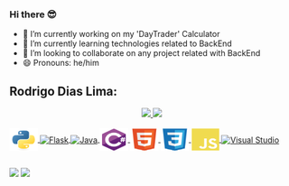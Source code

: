 ### Hi there 😎

- 🔭 I’m currently working on my 'DayTrader' Calculator
- 🌱 I’m currently learning technologies related to BackEnd
- 👯 I’m looking to collaborate on any project related with BackEnd
- 😄 Pronouns: he/him

## Rodrigo Dias Lima: 
<div align="center">
  <a href="https://github.com/rodrigodiaslima1">
  <img height="150em" src="https://github-readme-stats.vercel.app/api?username=rodrigodiaslima1&show_icons=true&theme=algolia&include_all_commits=true&count_private=true"/>
  <img height="150em" src="https://github-readme-stats.vercel.app/api/top-langs/?username=rodrigodiaslima1&layout=compact&langs_count=7&theme=algolia"/>
</div>
  
<div style="display: inline_block"><br>
  <img align="center" alt="Python" height="40" width="50" src="https://raw.githubusercontent.com/devicons/devicon/master/icons/python/python-original.svg">
  <img align="center" alt="Flask" height="40" width="50" src="https://cdn.jsdelivr.net/gh/devicons/devicon/icons/flask/flask-original-wordmark.svg" />
  <img align="center" alt="Java" height="40" width="50" src="https://cdn.jsdelivr.net/gh/devicons/devicon/icons/java/java-original-wordmark.svg" />
  <img align="center" alt="C#" height="40" width="50" src="https://raw.githubusercontent.com/devicons/devicon/master/icons/csharp/csharp-original.svg">
  <img align="center" alt="HTML" height="40" width="50" src="https://raw.githubusercontent.com/devicons/devicon/master/icons/html5/html5-original.svg">
  <img align="center" alt="CSS" height="40" width="50" src="https://raw.githubusercontent.com/devicons/devicon/master/icons/css3/css3-original.svg">
  <img align="center" alt="JavaScript" height="40" width="50" src="https://raw.githubusercontent.com/devicons/devicon/master/icons/javascript/javascript-plain.svg">
  <img align="center" alt="Visual Studio" height="40" width="50" img src="https://cdn.jsdelivr.net/gh/devicons/devicon/icons/visualstudio/visualstudio-plain.svg" />
</div>
  
  ##
 
<div> 
  <a href = "mailto:rodrigodiaslima1@gmail.com"><img src="https://img.shields.io/badge/-Gmail-%23333?style=for-the-badge&logo=gmail&logoColor=white" target="_blank"></a>
  <a href="https://www.linkedin.com/in/rodrigo-dias-lima-1a0191200/" target="_blank"><img src="https://img.shields.io/badge/-LinkedIn-%230077B5?style=for-the-badge&logo=linkedin&logoColor=white" target="_blank"></a> 
 
</div>
